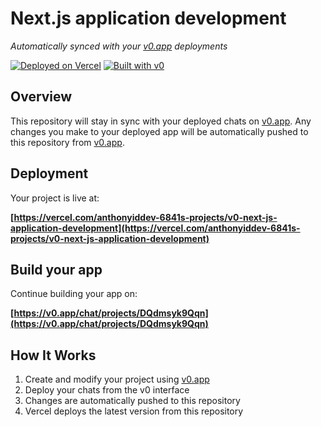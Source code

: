 # Next.js application development

*Automatically synced with your [v0.app](https://v0.app) deployments*

[![Deployed on Vercel](https://img.shields.io/badge/Deployed%20on-Vercel-black?style=for-the-badge&logo=vercel)](https://vercel.com/anthonyiddev-6841s-projects/v0-next-js-application-development)
[![Built with v0](https://img.shields.io/badge/Built%20with-v0.app-black?style=for-the-badge)](https://v0.app/chat/projects/DQdmsyk9Qqn)

## Overview

This repository will stay in sync with your deployed chats on [v0.app](https://v0.app).
Any changes you make to your deployed app will be automatically pushed to this repository from [v0.app](https://v0.app).

## Deployment

Your project is live at:

**[https://vercel.com/anthonyiddev-6841s-projects/v0-next-js-application-development](https://vercel.com/anthonyiddev-6841s-projects/v0-next-js-application-development)**

## Build your app

Continue building your app on:

**[https://v0.app/chat/projects/DQdmsyk9Qqn](https://v0.app/chat/projects/DQdmsyk9Qqn)**

## How It Works

1. Create and modify your project using [v0.app](https://v0.app)
2. Deploy your chats from the v0 interface
3. Changes are automatically pushed to this repository
4. Vercel deploys the latest version from this repository